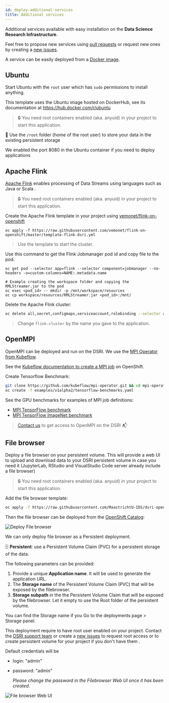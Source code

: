 ```yaml
---
id: deploy-additional-services
title: Additional services
---
```


Additional services available with easy installation on the **Data Science Research Infrastructure**.

Feel free to propose new services using [pull requests](https://github.com/MaastrichtU-IDS/dsri-documentation/pulls) or request new ones by creating a [new issues](https://github.com/MaastrichtU-IDS/dsri-documentation/issues).

A service can be easily deployed from a [Docker image](/dsri-documentation/docs/guide-dockerfile-to-openshift).

## Ubuntu

Start Ubuntu with the `root` user which has `sudo` permissions to install anything.

This template uses the Ubuntu image hosted on DockerHub, see its documentation at https://hub.docker.com/r/ubuntu

> 🔒 You need root containers enabled (aka. anyuid) in your project to start this application.

📂 Use the `/root` folder (home of the root user) to store your data in the existing persistent storage

We enabled the port 8080 in the Ubuntu container if you need to deploy applications

## Apache Flink

[Apache Flink](https://flink.apache.org/) enables processing of Data Streams using languages such as Java or Scala .

> 🔒 You need root containers enabled (aka. anyuid) in your project to start this application.

Create the Apache Flink template in your project using [vemonet/flink-on-openshift](https://github.com/vemonet/flink-on-openshift)

```shell
oc apply -f https://raw.githubusercontent.com/vemonet/flink-on-openshift/master/template-flink-dsri.yml
```

> Use the template to start the cluster.

Use this command to get the Flink Jobmanager pod id and copy file to the pod.

```shell
oc get pod --selector app=flink --selector component=jobmanager --no-headers -o=custom-columns=NAME:.metadata.name

# Example creating the workspace folder and copying the RMLStreamer.jar to the pod
oc exec <pod_id> -- mkdir -p /mnt/workspace/resources
oc cp workspace/resources/RMLStreamer.jar <pod_id>:/mnt/
```

Delete the Apache Flink cluster:

```bash
oc delete all,secret,configmaps,serviceaccount,rolebinding --selector app=flink-cluster
```

> Change `flink-cluster` by the name you gave to the application.

## OpenMPI

OpenMPI can be deployed and run on the DSRI. We use the [MPI Operator from Kubeflow](https://github.com/kubeflow/mpi-operator).

See the [Kubeflow documentation to create a MPI job](https://www.kubeflow.org/docs/components/training/mpi/#creating-an-mpi-job) on OpenShift.

Create Tensorflow Benchmark:

```bash
git clone https://github.com/kubeflow/mpi-operator.git && cd mpi-operator
oc create -f examples/v1alpha2/tensorflow-benchmarks.yaml
```

See the GPU benchmarks for examples of MPI job definitions:

* [MPI TensorFlow benchmark](https://github.com/kubeflow/mpi-operator/blob/master/examples/v1alpha2/tensorflow-benchmarks.yaml)
* [MPI TensorFlow ImageNet benchmark](https://github.com/kubeflow/mpi-operator/blob/master/examples/v1alpha2/tensorflow-benchmarks-imagenet.yaml)

> [Contact us](mailto:dsri-support-l@maastrichtuniversity.nl) to get access to OpenMPI on the DSRI 📬

## File browser

Deploy a file browser on your persistent volume. This will provide a web UI to upload and download data to your DSRI persistent volume in case you need it (JupyterLab, RStudio and VisualStudio Code server already include a file browser)

> 🔒 You need root containers enabled (aka. anyuid) in your project to start this application.

Add the file browser template:

```bash
oc apply -f https://raw.githubusercontent.com/MaastrichtU-IDS/dsri-openshift-applications/main/templates-anyuid/template-filebrowser.yml
```

Then the file browser can be deployed from the [OpenShift Catalog](https://app.dsri.unimaas.nl:8443/console/catalog):

<img src="/dsri-documentation/img/screenshot-deploy-filebrowser.png" alt="Deploy File browser" style="max-width: 100%; max-height: 100%;" />

We can only deploy file browser as a Persistent deployment.

🗄️ **Persistent**: use a Persistent Volume Claim (PVC) for a persistent storage of the data.

The following parameters can be provided:

1. Provide a unique **Application name**. It will be used to generate the application URL.
2. The **Storage name** of the Persistent Volume Claim  (PVC) that will be exposed by the filebrowser.
3. **Storage subpath** in the the Persistent Volume Claim that will be exposed by the filebrowser. Let it empty to use the Root folder of the persistent volume.

You can find the Storage name if you Go to the deployments page > Storage panel.

This deployment require to have  root user enabled on your project. Contact the [DSRI support team](mailto:dsri-support-l@maastrichtuniversity.nl)  or create a [new issues](https://github.com/MaastrichtU-IDS/dsri-documentation/issues) to request root access or to create persistent volume for your project if you don't have them .

Default credentials will be

* login: "admin" 

* password: "admin" 

  *Please change the password in the Filebrowser Web UI once it has been created.*

<img src="/dsri-documentation/img/screenshot-filebrowser-login.png" alt="File browser Web UI" style="max-width: 50%; max-height: 50%;" />